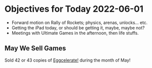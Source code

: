 # Objectives for Today 2022-06-01

- Forward motion on Rally of Rockets; physics, arenas, unlocks... etc.
- Getting the iPad today, or should be getting it, maybe, maybe not?
- Meetings with Ultimate Games in the afternoon, then life stuffs.

## May We Sell Games

Sold 42 or 43 copies of [Eggcelerate!](https://store.steampowered.com/app/1535490/Eggcelerate/) during the month of May!
